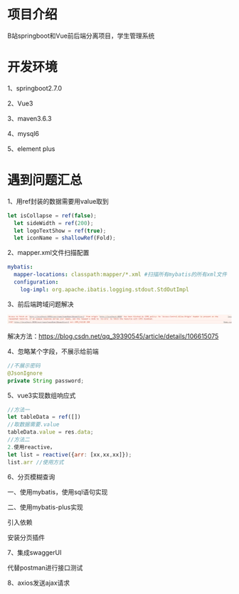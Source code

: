 # 项目介绍

B站springboot和Vue前后端分离项目，学生管理系统

# 开发环境

1、springboot2.7.0

2、Vue3

3、maven3.6.3

4、mysql6

5、element plus

# 遇到问题汇总

1、用ref封装的数据需要用value取到

```js
let isCollapse = ref(false);
  let sideWidth = ref(200);
  let logoTextShow = ref(true);
  let iconName = shallowRef(Fold);
```

2、mapper.xml文件扫描配置

```yaml
mybatis:
  mapper-locations: classpath:mapper/*.xml #扫描所有mybatis的所有xml文件
  configuration:
    log-impl: org.apache.ibatis.logging.stdout.StdOutImpl
```

3、前后端跨域问题解决

![image-20230331110531765](README.assets/image-20230331110531765-16802319499281.png)

解决方法：https://blog.csdn.net/qq_39390545/article/details/106615075

4、忽略某个字段，不展示给前端

```java
//不展示密码
@JsonIgnore
private String password;
```

5、vue3实现数组响应式

```js
//方法一
let tableData = ref([])
//取数据需要.value
tableData.value = res.data;
//方法二
2.使用reactive，
let list = reactive({arr: [xx,xx,xx]});
list.arr //使用方式
```

6、分页模糊查询

一、使用mybatis，使用sql语句实现

二、使用mybatis-plus实现

引入依赖

安装分页插件

7、集成swaggerUI

代替postman进行接口测试

8、axios发送ajax请求

